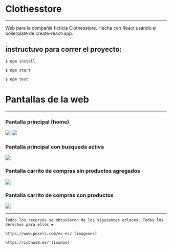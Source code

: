 # Clothesstore
----
Web para la compañia ficticia Clothesstore.
Hecha con React usando el boilerplate de create-react-app.

## instructuvo para correr el proyecto:

`$ npm install`

`$ npm start`

`$ npm test`

# Pantallas de la web
----

### Pantalla principal (home)

![](https://res.cloudinary.com/dc3i4vyci/image/upload/v1654729026/a3z3v7yrdqd4vtc6djj7.png)
![](https://res.cloudinary.com/dc3i4vyci/image/upload/v1654729066/xcmzw8acsiwgallgj8qq.png)

### Pantalla principal con busqueda activa

![](https://res.cloudinary.com/dc3i4vyci/image/upload/v1654729122/ar7kpl0zwpykrk2d4eil.png)

### Pantalla carrito de compras sin productos agregados

![](https://res.cloudinary.com/dc3i4vyci/image/upload/v1654729178/uaqaato5z94uxykbznzv.png)

### Pantalla carrito de compras con productos

![](https://res.cloudinary.com/dc3i4vyci/image/upload/v1654729213/rwrturnisicutvgcqjgd.png)

----
```
Todos los recursos se obtuvieron de los siguientes enlaces. Todos los derechos para ellos ❤

https://www.pexels.com/es-es/ (imagenes)

https://iconos8.es/ (iconos)
```
